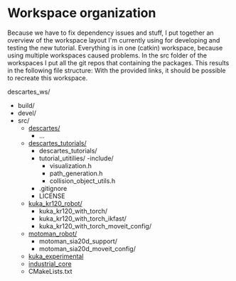 # Workspace organization

Because we have to fix dependency issues and stuff, I put together an overview of the workspace layout I'm currently using for developing and testing the new tutorial.
Everything is in one (catkin) workspace, because using multiple workspaces caused problems. In the src folder of the workspaces I put all the git repos that containing the packages. This results in the following file structure:
With the provided links, it should be possible to recreate this workspace.

descartes_ws/
  - build/
  - devel/
  - src/
    - [descartes/](https://github.com/JeroenDM/descartes/tree/indigo-devel)
      - ...
    - [descartes_tutorials/](https://github.com/JeroenDM/descartes_tutorials)
      - descartes_tutorials/
      - tutorial_utitilies/
        -include/
          - visualization.h
          - path_generation.h
          - collision_object_utils.h
      - .gitignore
      - LICENSE
    - [kuka_kr120_robot/](https://github.com/JeroenDM/kuka_kr120_robot)
      - kuka_kr120_with_torch/
      - kuka_kr120_with_torch_ikfast/
      - kuka_kr120_with_torch_moveit_config/
    - [motoman_robot/](https://github.com/ros-industrial/motoman)
      - motoman_sia20d_support/
      - motoman_sia20d_moveit_config/
    - [kuka_experimental](https://github.com/ros-industrial/kuka_experimental)
    - [industrial_core](https://github.com/ros-industrial/industrial_core)
    - CMakeLists.txt
